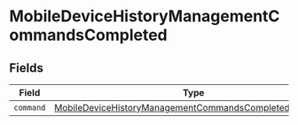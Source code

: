 # MobileDeviceHistoryManagementCommandsCompleted


## Fields

| Field                                                                                                                                 | Type                                                                                                                                  | Required                                                                                                                              | Description                                                                                                                           |
| ------------------------------------------------------------------------------------------------------------------------------------- | ------------------------------------------------------------------------------------------------------------------------------------- | ------------------------------------------------------------------------------------------------------------------------------------- | ------------------------------------------------------------------------------------------------------------------------------------- |
| `command`                                                                                                                             | [MobileDeviceHistoryManagementCommandsCompletedCommand](../../models/shared/mobiledevicehistorymanagementcommandscompletedcommand.md) | :heavy_minus_sign:                                                                                                                    | N/A                                                                                                                                   |